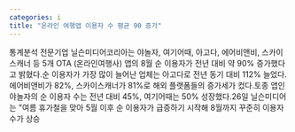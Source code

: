 ```yaml
---
categories: i
title: "온라인 여행앱 이용자 수 평균 90 증가"
---
```

통계분석 전문기업 닐슨미디어코리아는 야놀자, 여기어때, 아고다, 에어비앤비, 스카이스캐너 등 5개 OTA (온라인여행사) 앱의 8월 순 이용자가 전년 대비 약 90% 증가했다고 밝혔다.순 이용자가 가장 많이 늘어난 업체는 아고다로 전년 동기 대비 112% 늘었다. 에어비앤비가 82%, 스카이스캐너가 81%로 해외 플랫폼들의 증가세가 컸다.토종 앱인 야놀자의 순 이용자 수는 전년 대비 45%, 여기어때는 50% 성장했다.26일 닐슨미디어는 "여름 휴가철을 맞아 5월 이후 순 이용자가 급증하기 시작해 8월까지 꾸준히 이용자 수가 상승